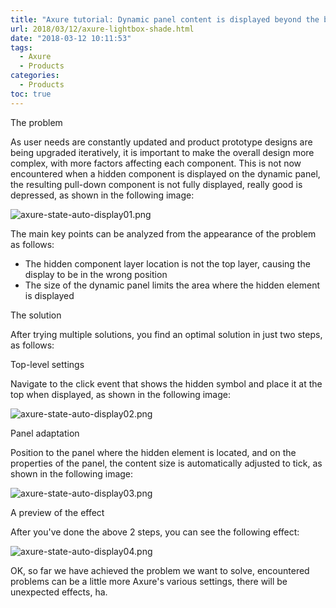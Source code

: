 ```yaml
---
title: "Axure tutorial: Dynamic panel content is displayed beyond the bounds"
url: 2018/03/12/axure-lightbox-shade.html
date: "2018-03-12 10:11:53"
tags: 
  - Axure
  - Products
categories:
  - Products
toc: true
---
```



The problem

As user needs are constantly updated and product prototype designs are being upgraded iteratively, it is important to make the overall design more complex, with more factors affecting each component. This is not now encountered when a hidden component is displayed on the dynamic panel, the resulting pull-down component is not fully displayed, really good is depressed, as shown in the following image:

![axure-state-auto-display01.png](http://imgs.lisenhui.cn/2018/03-12-axure-state-auto-display01.png)

<!--more-->

The main key points can be analyzed from the appearance of the problem as follows:

- The hidden component layer location is not the top layer, causing the display to be in the wrong position
- The size of the dynamic panel limits the area where the hidden element is displayed

The solution

After trying multiple solutions, you find an optimal solution in just two steps, as follows:

Top-level settings

Navigate to the click event that shows the hidden symbol and place it at the top when displayed, as shown in the following image:

![axure-state-auto-display02.png](http://imgs.lisenhui.cn/axure-state-auto-display02.png)

Panel adaptation

Position to the panel where the hidden element is located, and on the properties of the panel, the content size is automatically adjusted to tick, as shown in the following image:

![axure-state-auto-display03.png](http://imgs.lisenhui.cn/2018/03-12-axure-state-auto-display03.png)


A preview of the effect

After you've done the above 2 steps, you can see the following effect:

![axure-state-auto-display04.png](http://imgs.lisenhui.cn/2018/03-12-axure-state-auto-display04.png)

OK, so far we have achieved the problem we want to solve, encountered problems can be a little more Axure's various settings, there will be unexpected effects, ha.
